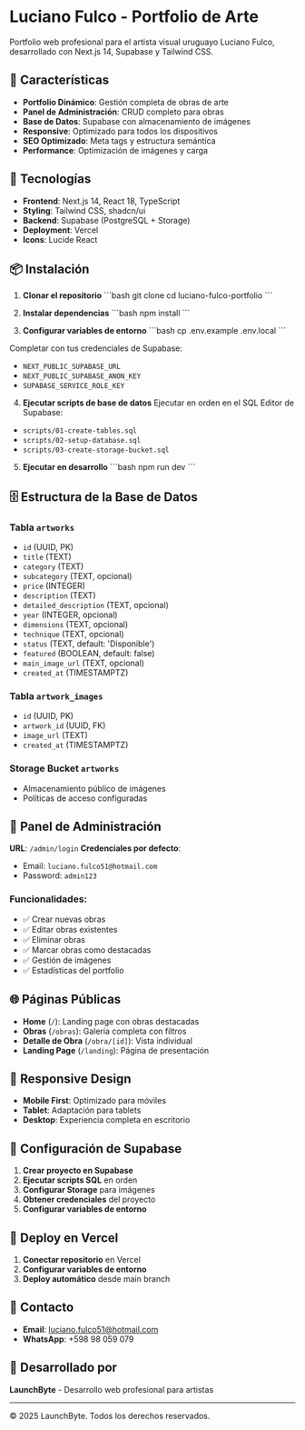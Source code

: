 # Luciano Fulco - Portfolio de Arte

Portfolio web profesional para el artista visual uruguayo Luciano Fulco, desarrollado con Next.js 14, Supabase y Tailwind CSS.

## 🎨 Características

- **Portfolio Dinámico**: Gestión completa de obras de arte
- **Panel de Administración**: CRUD completo para obras
- **Base de Datos**: Supabase con almacenamiento de imágenes
- **Responsive**: Optimizado para todos los dispositivos
- **SEO Optimizado**: Meta tags y estructura semántica
- **Performance**: Optimización de imágenes y carga

## 🚀 Tecnologías

- **Frontend**: Next.js 14, React 18, TypeScript
- **Styling**: Tailwind CSS, shadcn/ui
- **Backend**: Supabase (PostgreSQL + Storage)
- **Deployment**: Vercel
- **Icons**: Lucide React

## 📦 Instalación

1. **Clonar el repositorio**
\`\`\`bash
git clone <repository-url>
cd luciano-fulco-portfolio
\`\`\`

2. **Instalar dependencias**
\`\`\`bash
npm install
\`\`\`

3. **Configurar variables de entorno**
\`\`\`bash
cp .env.example .env.local
\`\`\`

Completar con tus credenciales de Supabase:
- `NEXT_PUBLIC_SUPABASE_URL`
- `NEXT_PUBLIC_SUPABASE_ANON_KEY`
- `SUPABASE_SERVICE_ROLE_KEY`

4. **Ejecutar scripts de base de datos**
Ejecutar en orden en el SQL Editor de Supabase:
- `scripts/01-create-tables.sql`
- `scripts/02-setup-database.sql`
- `scripts/03-create-storage-bucket.sql`

5. **Ejecutar en desarrollo**
\`\`\`bash
npm run dev
\`\`\`

## 🗄️ Estructura de la Base de Datos

### Tabla `artworks`
- `id` (UUID, PK)
- `title` (TEXT)
- `category` (TEXT)
- `subcategory` (TEXT, opcional)
- `price` (INTEGER)
- `description` (TEXT)
- `detailed_description` (TEXT, opcional)
- `year` (INTEGER, opcional)
- `dimensions` (TEXT, opcional)
- `technique` (TEXT, opcional)
- `status` (TEXT, default: 'Disponible')
- `featured` (BOOLEAN, default: false)
- `main_image_url` (TEXT, opcional)
- `created_at` (TIMESTAMPTZ)

### Tabla `artwork_images`
- `id` (UUID, PK)
- `artwork_id` (UUID, FK)
- `image_url` (TEXT)
- `created_at` (TIMESTAMPTZ)

### Storage Bucket `artworks`
- Almacenamiento público de imágenes
- Políticas de acceso configuradas

## 🔐 Panel de Administración

**URL**: `/admin/login`
**Credenciales por defecto**:
- Email: `luciano.fulco51@hotmail.com`
- Password: `admin123`

### Funcionalidades:
- ✅ Crear nuevas obras
- ✅ Editar obras existentes
- ✅ Eliminar obras
- ✅ Marcar obras como destacadas
- ✅ Gestión de imágenes
- ✅ Estadísticas del portfolio

## 🌐 Páginas Públicas

- **Home** (`/`): Landing page con obras destacadas
- **Obras** (`/obras`): Galería completa con filtros
- **Detalle de Obra** (`/obra/[id]`): Vista individual
- **Landing Page** (`/landing`): Página de presentación

## 📱 Responsive Design

- **Mobile First**: Optimizado para móviles
- **Tablet**: Adaptación para tablets
- **Desktop**: Experiencia completa en escritorio

## 🔧 Configuración de Supabase

1. **Crear proyecto en Supabase**
2. **Ejecutar scripts SQL** en orden
3. **Configurar Storage** para imágenes
4. **Obtener credenciales** del proyecto
5. **Configurar variables de entorno**

## 🚀 Deploy en Vercel

1. **Conectar repositorio** en Vercel
2. **Configurar variables de entorno**
3. **Deploy automático** desde main branch

## 📧 Contacto

- **Email**: luciano.fulco51@hotmail.com
- **WhatsApp**: +598 98 059 079

## 🏢 Desarrollado por

**LaunchByte** - Desarrollo web profesional para artistas

---

© 2025 LaunchByte. Todos los derechos reservados.
